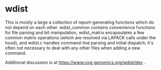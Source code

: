 wdist
=====

This is mostly a large a collection of report-generating functions which do not
depend on each other.  wdist_common contains convenience functions for file
parsing and bit manipulation, wdist_matrix encapsulates a few common matrix
operations (which are resolved via LAPACK calls under the hood), and wdist.c
handles command-line parsing and initial dispatch; it's often not necessary to
deal with any other files when adding a new command.

Additional discussion is at https://www.cog-genomics.org/wdist/dev .
